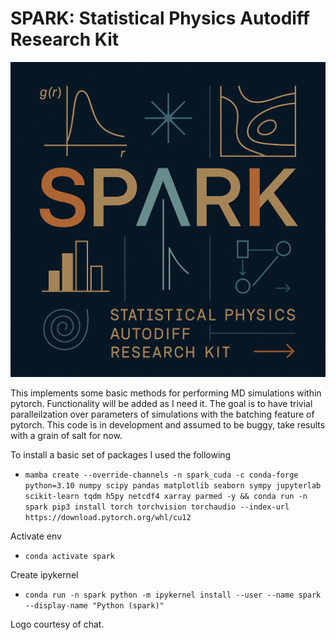 # SPARK: Statistical Physics Autodiff Research Kit

![Alt text](SPARK_Logo.png)

This implements some basic methods for performing MD simulations within pytorch. Functionality will be added as I need it. The goal is to have trivial paralleilzation over parameters of simulations with the batching feature of pytorch. This code is in development and assumed to be buggy, take results with a grain of salt for now.

To install a basic set of packages I used the following
- `mamba create --override-channels -n spark_cuda -c conda-forge python=3.10 numpy scipy pandas matplotlib seaborn sympy jupyterlab scikit-learn tqdm h5py netcdf4 xarray parmed -y && conda run -n spark pip3 install torch torchvision torchaudio --index-url https://download.pytorch.org/whl/cu12`
  
Activate env
- `conda activate spark`
  
Create ipykernel
- `conda run -n spark python -m ipykernel install --user --name spark --display-name "Python (spark)"`

Logo courtesy of chat. 
